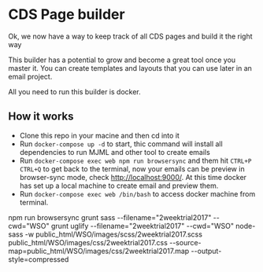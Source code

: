 # CDS Page builder

Ok, we now have a way to keep track of all CDS pages and build it the right way

This builder has a potential to grow and become a great tool once you master it. You can create templates and layouts that you can use later in an email project.

All you need to run this builder is docker.

## How it works

- Clone this repo in your macine and then cd into it
- Run ```docker-compose up -d``` to start, thic command will install all dependencies to run MJML and other tool to create emails
- Run ```docker-compose exec web npm run browsersync``` and them hit ```CTRL+P CTRL+Q``` to get back to the terminal, now your emails can be preview in browser-sync mode, check [http://localhost:9000/](http://localhost:9000/). At this time docker has set up a local machine to create email and preview them.
- Run ```docker-compose exec web /bin/bash``` to access docker machine from terminal.

npm run browsersync
grunt sass --filename="2weektrial2017" --cwd="WSO"
grunt uglify --filename="2weektrial2017" --cwd="WSO"
node-sass -w public_html/WSO/images/scss/2weektrial2017.scss public_html/WSO/images/css/2weektrial2017.css --source-map=public_html/WSO/images/css/2weektrial2017.map --output-style=compressed